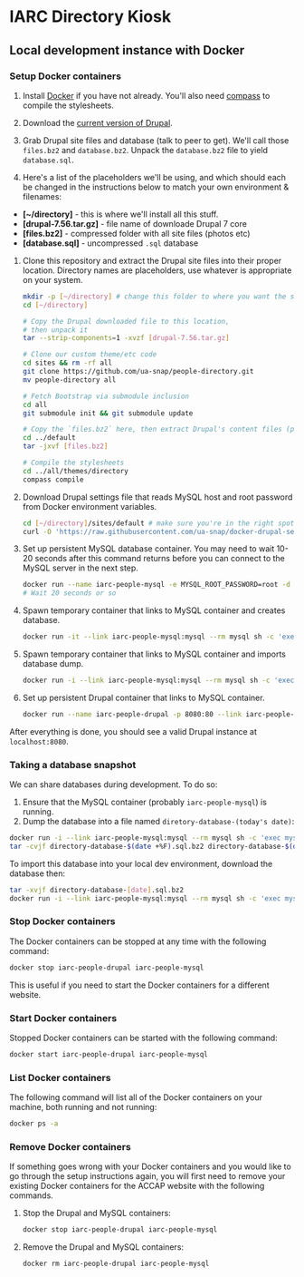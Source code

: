 # IARC Directory Kiosk

## Local development instance with Docker

### Setup Docker containers

1. Install [Docker](https://www.docker.com/) if you have not already.  You'll also need [compass](http://compass-style.org/install/) to compile the stylesheets.

1. Download the [current version of Drupal](https://ftp.drupal.org/files/projects/drupal-7.56.tar.gz).

1. Grab Drupal site files and database (talk to peer to get).  We'll call those `files.bz2` and `database.bz2`.  Unpack the `database.bz2` file to yield `database.sql`.

1. Here's a list of the placeholders we'll be using, and which should each be changed in the instructions below to match your own environment & filenames:
  * **[~/directory]** - this is where we'll install all this stuff.
  * **[drupal-7.56.tar.gz]** - file name of downloade Drupal 7 core
  * **[files.bz2]** - compressed folder with all site files (photos etc)
  * **[database.sql]** - uncompressed `.sql` database


1. Clone this repository and extract the Drupal site files into their proper location.  Directory names are placeholders, use whatever is appropriate on your system.

   ```bash
   mkdir -p [~/directory] # change this folder to where you want the site to go
   cd [~/directory]

   # Copy the Drupal downloaded file to this location,
   # then unpack it
   tar --strip-components=1 -xvzf [drupal-7.56.tar.gz]

   # Clone our custom theme/etc code
   cd sites && rm -rf all
   git clone https://github.com/ua-snap/people-directory.git
   mv people-directory all

   # Fetch Bootstrap via submodule inclusion
   cd all
   git submodule init && git submodule update

   # Copy the `files.bz2` here, then extract Drupal's content files (photos, documents, etc).
   cd ../default
   tar -jxvf [files.bz2]

   # Compile the stylesheets
   cd ../all/themes/directory
   compass compile
   ```

1. Download Drupal settings file that reads MySQL host and root password from Docker environment variables.

   ```bash
   cd [~/directory]/sites/default # make sure you're in the right spot
   curl -O 'https://raw.githubusercontent.com/ua-snap/docker-drupal-settings/master/settings.php'
   ```

1. Set up persistent MySQL database container. You may need to wait 10-20 seconds after this command returns before you can connect to the MySQL server in the next step.

   ```bash
   docker run --name iarc-people-mysql -e MYSQL_ROOT_PASSWORD=root -d mysql:latest
   # Wait 20 seconds or so
   ```

1. Spawn temporary container that links to MySQL container and creates database.

   ```bash
   docker run -it --link iarc-people-mysql:mysql --rm mysql sh -c 'exec mysql \-h "$MYSQL_PORT_3306_TCP_ADDR" -P "$MYSQL_PORT_3306_TCP_PORT" -uroot -p"$MYSQL_ENV_MYSQL_ROOT_PASSWORD" -e "CREATE DATABASE drupal7;"'
   ```

1. Spawn temporary container that links to MySQL container and imports database dump.

   ```bash
   docker run -i --link iarc-people-mysql:mysql --rm mysql sh -c 'exec mysql \-h "$MYSQL_PORT_3306_TCP_ADDR" -P "$MYSQL_PORT_3306_TCP_PORT" -uroot -p"$MYSQL_ENV_MYSQL_ROOT_PASSWORD" drupal7' < [database.sql]
   ```

1. Set up persistent Drupal container that links to MySQL container.

   ```bash
   docker run --name iarc-people-drupal -p 8080:80 --link iarc-people-mysql:mysql -v [~/directory]:/var/www/html:Z -d drupal:7
   ```

After everything is done, you should see a valid Drupal instance at `localhost:8080`.

### Taking a database snapshot

We can share databases during development.  To do so:

 1. Ensure that the MySQL container (probably `iarc-people-mysql`) is running.
 2. Dump the database into a file named `diretory-database-(today's date)`:

  ```bash
  docker run -i --link iarc-people-mysql:mysql --rm mysql sh -c 'exec mysqldump \-h "$MYSQL_PORT_3306_TCP_ADDR" -P "$MYSQL_PORT_3306_TCP_PORT" -uroot -p"$MYSQL_ENV_MYSQL_ROOT_PASSWORD" drupal7' > directory-database-$(date +%F).sql
  tar -cvjf directory-database-$(date +%F).sql.bz2 directory-database-$(date +%F).sql
  ```

To import this database into your local dev environment, download the database then:

```bash
tar -xvjf directory-database-[date].sql.bz2
docker run -i --link iarc-people-mysql:mysql --rm mysql sh -c 'exec mysql \-h "$MYSQL_PORT_3306_TCP_ADDR" -P "$MYSQL_PORT_3306_TCP_PORT" -uroot -p"$MYSQL_ENV_MYSQL_ROOT_PASSWORD" drupal7' < directory-database-[date].sql
```

### Stop Docker containers

The Docker containers can be stopped at any time with the following command:

```bash
docker stop iarc-people-drupal iarc-people-mysql
```

This is useful if you need to start the Docker containers for a different website.

### Start Docker containers

Stopped Docker containers can be started with the following command:

```bash
docker start iarc-people-drupal iarc-people-mysql
```

### List Docker containers

The following command will list all of the Docker containers on your machine, both running and not running:

```bash
docker ps -a
```

### Remove Docker containers

If something goes wrong with your Docker containers and you would like to go through the setup instructions again, you will first need to remove your existing Docker containers for the ACCAP website with the following commands.

1. Stop the Drupal and MySQL containers:

   ```bash
   docker stop iarc-people-drupal iarc-people-mysql
   ```

1. Remove the Drupal and MySQL containers:

   ```bash
   docker rm iarc-people-drupal iarc-people-mysql
   ```
